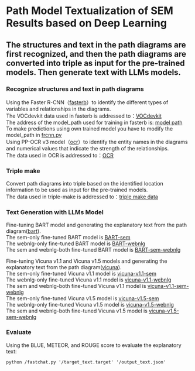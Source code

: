 # Path Model Textualization of SEM Results based on Deep Learning

## The structures and text in the path diagrams are first recognized, and then the path diagrams are converted into triple as input for the pre-trained models. Then generate text with LLMs models.

### Recognize structures and text in path diagrams  
Using the Faster R-CNN（[fasterb](./Faster%20R-CNN/fasterb.ipynb)）to identify the different types of variables and relationships in the diagrams.   
The VOCdevkit data used in fasterb is addressed to：[VOCdevkit](https://drive.google.com/drive/folders/1p83AQXnND1E0L-8fe6wyJ5h3iYOmedtS?usp=sharing)  
The address of the model_path used for training in fasterb is: [model path](https://drive.google.com/file/d/1p4p4ggyRxQf6Lj71_lWvQR7x2oP27VWU/view?usp=drive_link)  
To make predictions using own trained model you have to modify the model_path in [frcnn.py](./Faster%20R-CNN/frcnn.py)  
Using PP-OCR v3 model（[ocr](./OCR/ocr.ipynb)）to  identify the entity names in the diagrams and numerical values that indicate the strength of the relationships.  
The data used in OCR is addressed to：[OCR](https://drive.google.com/drive/folders/1zYbr7nK6TnTxJvXbI4u5pEhUzA6jZeds?usp=drive_link)

### Triple make
Convert path diagrams into triple based on the identified location information to be used as input for the pre-trained models.  
The data used in triple-make is addressed to：[triple make data](https://drive.google.com/drive/folders/11_IeStniuELiaVb5CMHKkATcUzlikTAq?usp=drive_link)

### Text Generation with LLMs Model  
Fine-tuning BART model and generating the explanatory text from the path diagram([bart](./BART%20fine-tune/bart%20fine-tuning.ipynb)).  
The sem-only fine-tuned BART model is [BART-sem](https://drive.google.com/drive/folders/1CCTphg1q12PZrqw1sbSdP45resW1eO7D?usp=drive_link)  
The webnlg-only fine-tuned BART model is [BART-webnlg](https://drive.google.com/drive/folders/1eWQQB22gsAYUjJiosqO9JTfNaFHXf8WY?usp=drive_link)  
The sem and webnlg-both fine-tuned BART model is [BART-sem-webnlg](https://drive.google.com/drive/folders/18XzlxcZELF82bfaJbi_mUnNv6HwDdRXV?usp=drive_link)  

Fine-tuning Vicuna v1.1 and Vicuna v1.5 models and generating the explanatory text from the path diagram([vicuna](./Vicuna%20fine-tune/vicuna_finetune_generate.ipynb)).  
The sem-only fine-tuned Vicuna v1.1 model is [vicuna-v1.1-sem](https://drive.google.com/drive/folders/1--qxAbNLNBZCz6mfU7ufqKYVb1H8zppD?usp=drive_link)  
The webnlg-only fine-tuned Vicuna v1.1 model is [vicuna-v1.1-webnlg](https://drive.google.com/drive/folders/1QDriTnGETuUhuaUPWXDq3tAfarrrBH3x?usp=drive_link)  
The sem and webnlg-both fine-tuned Vicuna v1.1 model is [vicuna-v1.1-sem-webnlg](https://drive.google.com/drive/folders/1AMc_WGhNUcS1j8wVCChwcxSLP_3porcu?usp=drive_link)  
The sem-only fine-tuned Vicuna v1.5 model is [vicuna-v1.5-sem](https://drive.google.com/drive/folders/1-1Hbd5O4Rn0PjpCaETiyt7NivS6rRgmZ?usp=drive_link)  
The webnlg-only fine-tuned Vicuna v1.5 model is [vicuna-v1.5-webnlg](https://drive.google.com/drive/folders/1NSpmPChyAwJGnk0zYr9LtjNVO3XqJ7Ab?usp=drive_link)  
The sem and webnlg-both fine-tuned Vicuna v1.5 model is [vicuna-v1.5-sem-webnlg](https://drive.google.com/drive/folders/1BBPpexE9mjMQeVIJ-fmKQMEo_UdZUbgl?usp=drive_link)  

### Evaluate  
Using the BLUE, METEOR, and ROUGE score to evaluate the explanatory text:
```
python /fastchat.py '/target_text.target' '/output_text.json'
```
